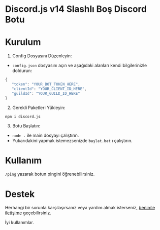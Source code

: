 # Discord.js v14 Slashlı Boş Discord Botu

# Kurulum
1. Config Dosyasını Düzenleyin:
 * ``config.json`` dosyasını açın ve aşağıdaki alanları kendi bilgilerinizle doldurun:
 ```js
{
    "token": "YOUR_BOT_TOKEN_HERE",
    "clientId": "YOUR_CLIENT_ID_HERE",
    "guildId": "YOUR_GUILD_ID_HERE"
}
```

2. Gerekli Paketleri Yükleyin:
```
npm i discord.js
```

3. Botu Başlatın:

- ``node .`` ile main dosyayı çalıştırın.
- Yukarıdakini yapmak istemezsenizde ``başlat.bat`` ı çalıştırın.

# Kullanım
``/ping`` yazarak botun pingini öğrenebilirsiniz. 

# Destek
Herhangi bir sorunla karşılaşırsanız veya yardım almak isterseniz, [benimle iletişime](https://discord.com/users/337545269845688361) geçebilirsiniz.

İyi kullanımlar.

